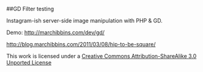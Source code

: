 ##GD Filter testing

Instagram-ish server-side image manipulation with PHP & GD.

Demo: http://marchibbins.com/dev/gd/

http://blog.marchibbins.com/2011/03/08/hip-to-be-square/

This work is licensed under a [Creative Commons Attribution-ShareAlike 3.0 Unported License](http://creativecommons.org/licenses/by-sa/3.0)
